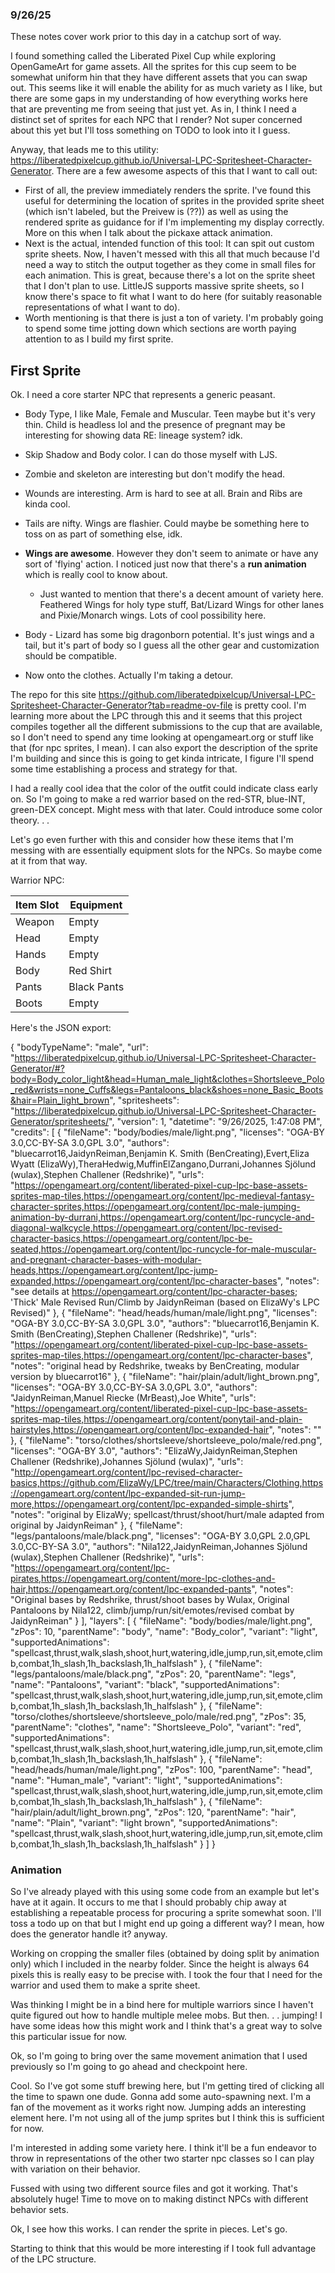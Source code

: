 ### 9/26/25

These notes cover work prior to this day in a catchup sort of way.

I found something called the Liberated Pixel Cup while exploring OpenGameArt for game assets. All the sprites for this cup seem to be somewhat uniform hin that they have different assets that you can swap out. This seems like it will enable the ability for as much variety as I like, but there are some gaps in my understanding of how everything works here that are preventing me from seeing that just yet. As in, I think I need a distinct set of sprites for each NPC that I render? Not super concerned about this yet but I'll toss something on TODO to look into it I guess.

Anyway, that leads me to this utility: https://liberatedpixelcup.github.io/Universal-LPC-Spritesheet-Character-Generator. There are a few awesome aspects of this that I want to call out:

- First of all, the preview immediately renders the sprite. I've found this useful for determining the location of sprites in the provided sprite sheet (which isn't labeled, but the Preivew is (??)) as well as using the rendered sprite as guidance for if I'm implementing my display correctly. More on this when I talk about the pickaxe attack animation.
- Next is the actual, intended function of this tool: It can spit out custom sprite sheets. Now, I haven't messed with this all that much because I'd need a way to stitch the output together as they come in small files for each animation. This is great, because there's a lot on the sprite sheet that I don't plan to use. LittleJS supports massive sprite sheets, so I know there's space to fit what I want to do here (for suitably reasonable representations of what I want to do).
- Worth mentioning is that there is just a ton of variety. I'm probably going to spend some time jotting down which sections are worth paying attention to as I build my first sprite.

## First Sprite

Ok. I need a core starter NPC that represents a generic peasant.

- Body Type, I like Male, Female and Muscular. Teen maybe but it's very thin. Child is headless lol and the presence of pregnant may be interesting for showing data RE: lineage system? idk.

- Skip Shadow and Body color. I can do those myself with LJS.

- Zombie and skeleton are interesting but don't modify the head.

- Wounds are interesting. Arm is hard to see at all. Brain and Ribs are kinda cool.

- Tails are nifty. Wings are flashier. Could maybe be something here to toss on as part of something else, idk.

- **Wings are awesome**. However they don't seem to animate or have any sort of 'flying' action. I noticed just now that there's a **run animation** which is really cool to know about.

  - Just wanted to mention that there's a decent amount of variety here. Feathered Wings for holy type stuff, Bat/Lizard Wings for other lanes and Pixie/Monarch wings. Lots of cool possibility here.

- Body - Lizard has some big dragonborn potential. It's just wings and a tail, but it's part of body so I guess all the other gear and customization should be compatible.

- Now onto the clothes. Actually I'm taking a detour.

The repo for this site https://github.com/liberatedpixelcup/Universal-LPC-Spritesheet-Character-Generator?tab=readme-ov-file is pretty cool. I'm learning more about the LPC through this and it seems that this project compiles together all the different submissions to the cup that are available, so I don't need to spend any time looking at opengameart.org or stuff like that (for npc sprites, I mean). I can also export the description of the sprite I'm building and since this is going to get kinda intricate, I figure I'll spend some time establishing a process and strategy for that.

I had a really cool idea that the color of the outfit could indicate class early on. So I'm going to make a red warrior based on the red-STR, blue-INT, green-DEX concept. Might mess with that later. Could introduce some color theory. . .

Let's go even further with this and consider how these items that I'm messing with are essentially equipment slots for the NPCs. So maybe come at it from that way.

Warrior NPC:

| Item Slot | Equipment   |
| --------- | ----------- |
| Weapon    | Empty       |
| Head      | Empty       |
| Hands     | Empty       |
| Body      | Red Shirt   |
| Pants     | Black Pants |
| Boots     | Empty       |

Here's the JSON export:

{
"bodyTypeName": "male",
"url": "https://liberatedpixelcup.github.io/Universal-LPC-Spritesheet-Character-Generator/#?body=Body_color_light&head=Human_male_light&clothes=Shortsleeve_Polo_red&wrists=none_Cuffs&legs=Pantaloons_black&shoes=none_Basic_Boots&hair=Plain_light_brown",
"spritesheets": "https://liberatedpixelcup.github.io/Universal-LPC-Spritesheet-Character-Generator/spritesheets/",
"version": 1,
"datetime": "9/26/2025, 1:47:08 PM",
"credits": [
{
"fileName": "body/bodies/male/light.png",
"licenses": "OGA-BY 3.0,CC-BY-SA 3.0,GPL 3.0",
"authors": "bluecarrot16,JaidynReiman,Benjamin K. Smith (BenCreating),Evert,Eliza Wyatt (ElizaWy),TheraHedwig,MuffinElZangano,Durrani,Johannes Sjölund (wulax),Stephen Challener (Redshrike)",
"urls": "https://opengameart.org/content/liberated-pixel-cup-lpc-base-assets-sprites-map-tiles,https://opengameart.org/content/lpc-medieval-fantasy-character-sprites,https://opengameart.org/content/lpc-male-jumping-animation-by-durrani,https://opengameart.org/content/lpc-runcycle-and-diagonal-walkcycle,https://opengameart.org/content/lpc-revised-character-basics,https://opengameart.org/content/lpc-be-seated,https://opengameart.org/content/lpc-runcycle-for-male-muscular-and-pregnant-character-bases-with-modular-heads,https://opengameart.org/content/lpc-jump-expanded,https://opengameart.org/content/lpc-character-bases",
"notes": "see details at https://opengameart.org/content/lpc-character-bases; 'Thick' Male Revised Run/Climb by JaidynReiman (based on ElizaWy's LPC Revised)"
},
{
"fileName": "head/heads/human/male/light.png",
"licenses": "OGA-BY 3.0,CC-BY-SA 3.0,GPL 3.0",
"authors": "bluecarrot16,Benjamin K. Smith (BenCreating),Stephen Challener (Redshrike)",
"urls": "https://opengameart.org/content/liberated-pixel-cup-lpc-base-assets-sprites-map-tiles,https://opengameart.org/content/lpc-character-bases",
"notes": "original head by Redshrike, tweaks by BenCreating, modular version by bluecarrot16"
},
{
"fileName": "hair/plain/adult/light_brown.png",
"licenses": "OGA-BY 3.0,CC-BY-SA 3.0,GPL 3.0",
"authors": "JaidynReiman,Manuel Riecke (MrBeast),Joe White",
"urls": "https://opengameart.org/content/liberated-pixel-cup-lpc-base-assets-sprites-map-tiles,https://opengameart.org/content/ponytail-and-plain-hairstyles,https://opengameart.org/content/lpc-expanded-hair",
"notes": ""
},
{
"fileName": "torso/clothes/shortsleeve/shortsleeve_polo/male/red.png",
"licenses": "OGA-BY 3.0",
"authors": "ElizaWy,JaidynReiman,Stephen Challener (Redshrike),Johannes Sjölund (wulax)",
"urls": "http://opengameart.org/content/lpc-revised-character-basics,https://github.com/ElizaWy/LPC/tree/main/Characters/Clothing,https://opengameart.org/content/lpc-expanded-sit-run-jump-more,https://opengameart.org/content/lpc-expanded-simple-shirts",
"notes": "original by ElizaWy; spellcast/thrust/shoot/hurt/male adapted from original by JaidynReiman"
},
{
"fileName": "legs/pantaloons/male/black.png",
"licenses": "OGA-BY 3.0,GPL 2.0,GPL 3.0,CC-BY-SA 3.0",
"authors": "Nila122,JaidynReiman,Johannes Sjölund (wulax),Stephen Challener (Redshrike)",
"urls": "https://opengameart.org/content/lpc-pirates,https://opengameart.org/content/more-lpc-clothes-and-hair,https://opengameart.org/content/lpc-expanded-pants",
"notes": "Original bases by Redshrike, thrust/shoot bases by Wulax, Original Pantaloons by Nila122, climb/jump/run/sit/emotes/revised combat by JaidynReiman"
}
],
"layers": [
{
"fileName": "body/bodies/male/light.png",
"zPos": 10,
"parentName": "body",
"name": "Body_color",
"variant": "light",
"supportedAnimations": "spellcast,thrust,walk,slash,shoot,hurt,watering,idle,jump,run,sit,emote,climb,combat,1h_slash,1h_backslash,1h_halfslash"
},
{
"fileName": "legs/pantaloons/male/black.png",
"zPos": 20,
"parentName": "legs",
"name": "Pantaloons",
"variant": "black",
"supportedAnimations": "spellcast,thrust,walk,slash,shoot,hurt,watering,idle,jump,run,sit,emote,climb,combat,1h_slash,1h_backslash,1h_halfslash"
},
{
"fileName": "torso/clothes/shortsleeve/shortsleeve_polo/male/red.png",
"zPos": 35,
"parentName": "clothes",
"name": "Shortsleeve_Polo",
"variant": "red",
"supportedAnimations": "spellcast,thrust,walk,slash,shoot,hurt,watering,idle,jump,run,sit,emote,climb,combat,1h_slash,1h_backslash,1h_halfslash"
},
{
"fileName": "head/heads/human/male/light.png",
"zPos": 100,
"parentName": "head",
"name": "Human_male",
"variant": "light",
"supportedAnimations": "spellcast,thrust,walk,slash,shoot,hurt,watering,idle,jump,run,sit,emote,climb,combat,1h_slash,1h_backslash,1h_halfslash"
},
{
"fileName": "hair/plain/adult/light_brown.png",
"zPos": 120,
"parentName": "hair",
"name": "Plain",
"variant": "light brown",
"supportedAnimations": "spellcast,thrust,walk,slash,shoot,hurt,watering,idle,jump,run,sit,emote,climb,combat,1h_slash,1h_backslash,1h_halfslash"
}
]
}

### Animation

So I've already played with this using some code from an example but let's have at it again. It occurs to me that I should probably chip away at establishing a repeatable process for procuring a sprite somewhat soon. I'll toss a todo up on that but I might end up going a different way? I mean, how does the generator handle it? anyway.

Working on cropping the smaller files (obtained by doing split by animation only) which I included in the nearby folder. Since the height is always 64 pixels this is really easy to be precise with. I took the four that I need for the warrior and used them to make a sprite sheet.

Was thinking I might be in a bind here for multiple warriors since I haven't quite figured out how to handle multiple melee mobs. But then. . . jumping! I have some ideas how this might work and I think that's a great way to solve this particular issue for now.

Ok, so I'm going to bring over the same movement animation that I used previously so I'm going to go ahead and checkpoint here.

Cool. So I've got some stuff brewing here, but I'm getting tired of clicking all the time to spawn one dude. Gonna add some auto-spawning next. I'm a fan of the movement as it works right now. Jumping adds an interesting element here. I'm not using all of the jump sprites but I think this is sufficient for now.

I'm interested in adding some variety here. I think it'll be a fun endeavor to throw in representations of the other two starter npc classes so I can play with variation on their behavior.

Fussed with using two different source files and got it working. That's absolutely huge! Time to move on to making distinct NPCs with different behavior sets.

Ok, I see how this works. I can render the sprite in pieces. Let's go.

Starting to think that this would be more interesting if I took full advantage of the LPC structure.
